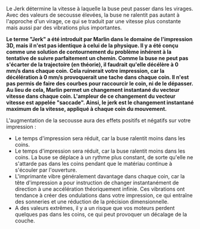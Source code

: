 Le Jerk détermine la vitesse à laquelle la buse peut passer dans les virages. Avec des valeurs de secousse élevées, la buse ne ralentit pas autant à l'approche d'un virage, ce qui se traduit par une vitesse plus constante mais aussi par des vibrations plus importantes.

**Le terme "Jerk" a été introduit par Marlin dans le domaine de l'impression 3D, mais il n'est pas identique à celui de la physique. Il y a été conçu comme une solution de contournement du problème inhérent à la tentative de suivre parfaitement un chemin. Comme la buse ne peut pas s'écarter de la trajectoire (en théorie), il faudrait qu'elle décélère à 0 mm/s dans chaque coin. Cela ruinerait votre impression, car la décélération à 0 mm/s provoquerait une tache dans chaque coin. Il n'est pas permis de faire des courbes pour raccourcir le coin, ni de le dépasser. Au lieu de cela, Marlin permet un changement instantané du vecteur vitesse dans chaque coin. L'ampleur de ce changement du vecteur vitesse est appelée "saccade". Ainsi, le jerk est le changement instantané maximum de la vitesse, appliqué à chaque coin du mouvement.**

L'augmentation de la secousse aura des effets positifs et négatifs sur votre impression :
* Le temps d'impression sera réduit, car la buse ralentit moins dans les coins.
* Le temps d'impression sera réduit, car la buse ralentit moins dans les coins. La buse se déplace à un rythme plus constant, de sorte qu'elle ne s'attarde pas dans les coins pendant que le matériau continue à s'écouler par l'ouverture.
* L'imprimante vibre généralement davantage dans chaque coin, car la tête d'impression a pour instruction de changer instantanément de direction à une accélération théoriquement infinie. Ces vibrations ont tendance à créer des ondulations dans votre impression, ce qui entraîne des sonneries et une réduction de la précision dimensionnelle.
* A des valeurs extrêmes, il y a un risque que vos moteurs perdent quelques pas dans les coins, ce qui peut provoquer un décalage de la couche.
